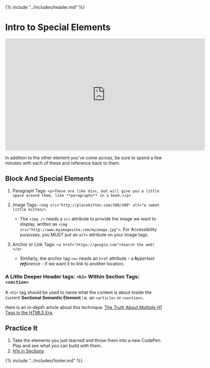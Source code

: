 {% include "../includes/header.md" %}

# Intro to Special Elements

<!-- ## Overview of Special Elements -->

<!-- 101 Special Elements -->
<iframe src="https://player.vimeo.com/video/389096305" width="640" height="360" frameborder="0" allow="autoplay; fullscreen" allowfullscreen></iframe>

In addition to the other element you've come across, be sure to spend a few minutes with each of these and reference back to them.

## Block And Special Elements

1. Paragraph Tags: `<p>These are like divs, but will give you a little space around them, like **paragraphs** in a book.</p>`

1. Image Tags: `<img src="http://placekitten.com/200/300" alt="a sweet little kitten/>`
    * The `<img />` needs a `src` attribute to provide the image we want to display, written as `<img src="http://www.myimagesite.com/myimage.jpg">`. For Accessibility purposes, you MUST put an `alt=` attribute on your Image tags.

1. Anchor or Link Tags: `<a href="https://google.com">Search the web!</a>`
    * Similarly, the anchor tag `<a>` needs an `href` attribute - a _**h**ypertext **ref**erence_ - if we want it to link to another location.

### A Little Deeper Header tags: `<h1>` Within Section Tags: `<section>`

A `<h1>` tag should be used to name what the content is about inside the current **Sectional Semantic Element** i.e. an `<article>` or `<section>`.

Here is an in-depth article about this technique: [The Truth About Multiple H1 Tags in the HTML5 Era](https://webdesign.tutsplus.com/articles/the-truth-about-multiple-h1-tags-in-the-html5-era--webdesign-16824).

## Practice It

1. Take the elements you just learned and throw them into a new CodePen. Play and see what you can build with them.
1. [H1s in Sections](https://codepen.io/mistakevin/pen/OXZaLV/)

{% include "../includes/footer.md" %}